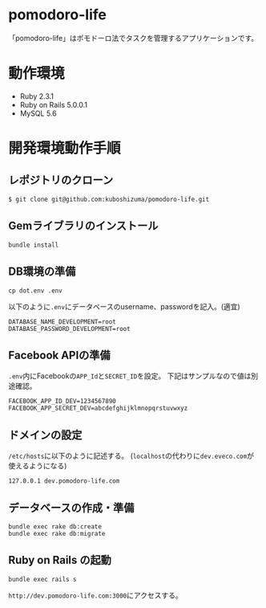 # pomodoro-life

「pomodoro-life」はポモドーロ法でタスクを管理するアプリケーションです。

# 動作環境

- Ruby 2.3.1
- Ruby on Rails 5.0.0.1
- MySQL 5.6

# 開発環境動作手順

## レポジトリのクローン

```
$ git clone git@github.com:kuboshizuma/pomodoro-life.git
```

## Gemライブラリのインストール

```
bundle install
```

## DB環境の準備

```
cp dot.env .env
```

以下のように`.env`にデータベースのusername、passwordを記入。(適宜)

```
DATABASE_NAME_DEVELOPMENT=root
DATABASE_PASSWORD_DEVELOPMENT=root
```

## Facebook APIの準備

`.env`内にFacebookの`APP_Id`と`SECRET_ID`を設定。
下記はサンプルなので値は別途確認。

```
FACEBOOK_APP_ID_DEV=1234567890
FACEBOOK_APP_SECRET_DEV=abcdefghijklmnopqrstuvwxyz
```

## ドメインの設定

`/etc/hosts`に以下のように記述する。
(`localhost`の代わりに`dev.eveco.com`が使えるようになる)

```
127.0.0.1 dev.pomodoro-life.com
```

## データベースの作成・準備

```
bundle exec rake db:create
bundle exec rake db:migrate
```

## Ruby on Rails の起動

```
bundle exec rails s
```

`http://dev.pomodoro-life.com:3000`にアクセスする。
